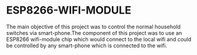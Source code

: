 # ESP8266-WIFI-MODULE
The main objective of this project was to control the normal household switches via smart-phone.The component of this project was to use an ESP8266 wifi-module chip which would connect to the local wifi and could be controlled by any smart-phone which is connected to the wifi. 
